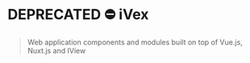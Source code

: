 # DEPRECATED ⛔️ iVex

> Web application components and modules built on top of Vue.js, Nuxt.js and IView

